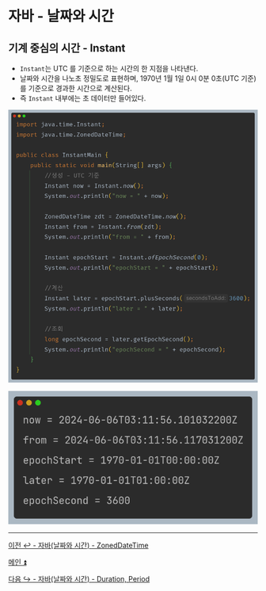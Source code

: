 # 자바 - 날짜와 시간

## 기계 중심의 시간 - Instant

- `Instant`는 UTC 를 기준으로 하는 시간의 한 지점을 나타낸다.
- 날짜와 시간을 나노초 정밀도로 표현하며, 1970년 1월 1일 0시 0분 0초(UTC 기준)를 기준으로 경과한 시간으로 계산된다.
- 즉 `Instant` 내부에는 초 데이터만 들어있다.

![img_12.png](image/img_12.png)

![img_13.png](image/img_13.png)

---

[이전 ↩️ - 자바(날짜와 시간) - ZonedDateTime]()

[메인 ⏫](https://github.com/genesis12345678/TIL/blob/main/Java/mid_1/Main.md)

[다음 ↪️ - 자바(날짜와 시간) - Duration, Period]()
